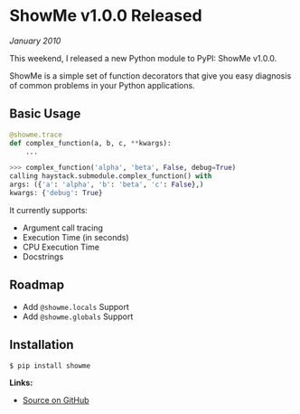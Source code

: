 # ShowMe v1.0.0 Released
*January 2010*

This weekend, I released a new Python module to PyPI: ShowMe v1.0.0.

ShowMe is a simple set of function decorators that give you easy diagnosis of common problems in your Python applications.

## Basic Usage

```python
@showme.trace
def complex_function(a, b, c, **kwargs):
    ...
```

```python
>>> complex_function('alpha', 'beta', False, debug=True)
calling haystack.submodule.complex_function() with
args: ({'a': 'alpha', 'b': 'beta', 'c': False},)
kwargs: {'debug': True}
```


It currently supports:

* Argument call tracing
* Execution Time (in seconds)
* CPU Execution Time
* Docstrings


## Roadmap

* Add `@showme.locals` Support
* Add `@showme.globals` Support


## Installation

```bash
$ pip install showme
```

**Links:**
- [Source on GitHub](http://github.com/kennethreitz/showme)

